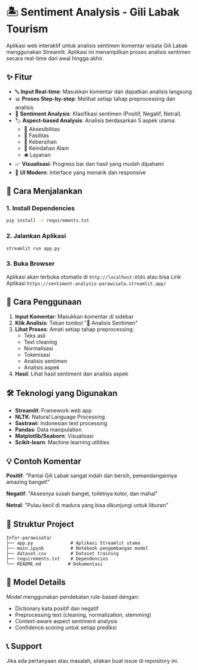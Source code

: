 # 🏝️ Sentiment Analysis - Gili Labak Tourism

Aplikasi web interaktif untuk analisis sentimen komentar wisata Gili Labak menggunakan Streamlit. Aplikasi ini menampilkan proses analisis sentimen secara real-time dari awal hingga akhir.

## ✨ Fitur

- 🔤 **Input Real-time**: Masukkan komentar dan dapatkan analisis langsung
- 📊 **Proses Step-by-step**: Melihat setiap tahap preprocessing dan analisis
- 🎯 **Sentiment Analysis**: Klasifikasi sentimen (Positif, Negatif, Netral)
- 🏷️ **Aspect-based Analysis**: Analisis berdasarkan 5 aspek utama:
  - 🚗 Aksesibilitas
  - 🏢 Fasilitas
  - 🧽 Kebersihan
  - 🌴 Keindahan Alam
  - 🛎️ Layanan
- 📈 **Visualisasi**: Progress bar dan hasil yang mudah dipahami
- 🎨 **UI Modern**: Interface yang menarik dan responsive

## 🚀 Cara Menjalankan

### 1. Install Dependencies

```bash
pip install -r requirements.txt
```

### 2. Jalankan Aplikasi

```bash
streamlit run app.py
```

### 3. Buka Browser

Aplikasi akan terbuka otomatis di `http://localhost:8501`
atau bisa
Link Aplikasi `https://sentiment-analysis-parawisata.streamlit.app/`

## 📖 Cara Penggunaan

1. **Input Komentar**: Masukkan komentar di sidebar
2. **Klik Analisis**: Tekan tombol "🚀 Analisis Sentimen"
3. **Lihat Proses**: Amati setiap tahap preprocessing:
   - Teks asli
   - Text cleaning
   - Normalisasi
   - Tokenisasi
   - Analisis sentimen
   - Analisis aspek
4. **Hasil**: Lihat hasil sentiment dan analisis aspek

## 🛠️ Teknologi yang Digunakan

- **Streamlit**: Framework web app
- **NLTK**: Natural Language Processing
- **Sastrawi**: Indonesian text processing
- **Pandas**: Data manipulation
- **Matplotlib/Seaborn**: Visualisasi
- **Scikit-learn**: Machine learning utilities

## 💡 Contoh Komentar

**Positif**: "Pantai Gili Labak sangat indah dan bersih, pemandangannya amazing banget!"

**Negatif**: "Aksesnya susah banget, toiletnya kotor, dan mahal"

**Netral**: "Pulau kecil di madura yang bisa dikunjungi untuk liburan"

## 📂 Struktur Project

```
Infor-parawisata/
├── app.py              # Aplikasi Streamlit utama
├── main.ipynb          # Notebook pengembangan model
├── dataset.csv         # Dataset training
├── requirements.txt    # Dependencies
└── README.md          # Dokumentasi
```

## 🔧 Model Details

Model menggunakan pendekatan rule-based dengan:

- Dictionary kata positif dan negatif
- Preprocessing text (cleaning, normalization, stemming)
- Context-aware aspect sentiment analysis
- Confidence scoring untuk setiap prediksi

## 📞 Support

Jika ada pertanyaan atau masalah, silakan buat issue di repository ini.
